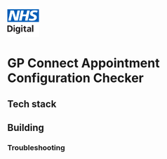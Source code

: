 <img src="images/logo.png" height=72>

# GP Connect Appointment Configuration Checker


## Tech stack


## Building


### Troubleshooting


